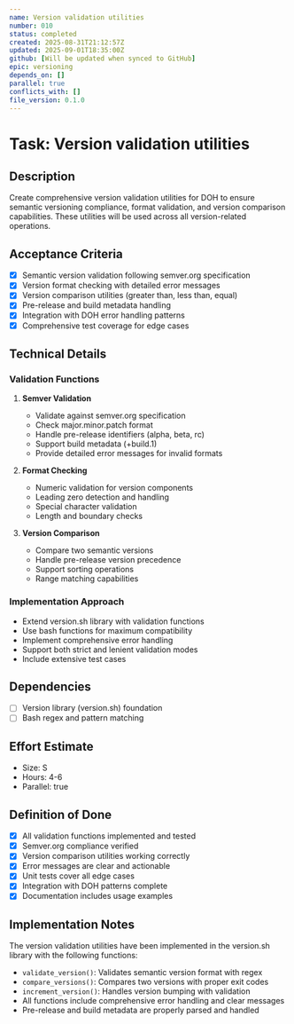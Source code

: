 ```yaml
---
name: Version validation utilities
number: 010
status: completed
created: 2025-08-31T21:12:57Z
updated: 2025-09-01T18:35:00Z
github: [Will be updated when synced to GitHub]
epic: versioning
depends_on: []
parallel: true
conflicts_with: []
file_version: 0.1.0
---
```


# Task: Version validation utilities

## Description
Create comprehensive version validation utilities for DOH to ensure semantic versioning compliance, format validation, and version comparison capabilities. These utilities will be used across all version-related operations.

## Acceptance Criteria
- [x] Semantic version validation following semver.org specification
- [x] Version format checking with detailed error messages
- [x] Version comparison utilities (greater than, less than, equal)
- [x] Pre-release and build metadata handling
- [x] Integration with DOH error handling patterns
- [x] Comprehensive test coverage for edge cases

## Technical Details
### Validation Functions
1. **Semver Validation**
   - Validate against semver.org specification
   - Check major.minor.patch format
   - Handle pre-release identifiers (alpha, beta, rc)
   - Support build metadata (+build.1)
   - Provide detailed error messages for invalid formats

2. **Format Checking**
   - Numeric validation for version components
   - Leading zero detection and handling
   - Special character validation
   - Length and boundary checks

3. **Version Comparison**
   - Compare two semantic versions
   - Handle pre-release version precedence
   - Support sorting operations
   - Range matching capabilities

### Implementation Approach
- Extend version.sh library with validation functions
- Use bash functions for maximum compatibility
- Implement comprehensive error handling
- Support both strict and lenient validation modes
- Include extensive test cases

## Dependencies
- [ ] Version library (version.sh) foundation
- [ ] Bash regex and pattern matching

## Effort Estimate
- Size: S
- Hours: 4-6
- Parallel: true

## Definition of Done
- [x] All validation functions implemented and tested
- [x] Semver.org compliance verified
- [x] Version comparison utilities working correctly
- [x] Error messages are clear and actionable
- [x] Unit tests cover all edge cases
- [x] Integration with DOH patterns complete
- [x] Documentation includes usage examples

## Implementation Notes
The version validation utilities have been implemented in the version.sh library with the following functions:
- `validate_version()`: Validates semantic version format with regex
- `compare_versions()`: Compares two versions with proper exit codes
- `increment_version()`: Handles version bumping with validation
- All functions include comprehensive error handling and clear messages
- Pre-release and build metadata are properly parsed and handled